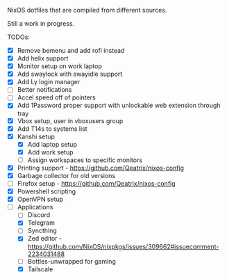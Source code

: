 NixOS dotfiles that are compiled from different sources.

Still a work in progress.

TODOs:
- [x] Remove bemenu and add rofi instead
- [x] Add helix support
- [x] Monitor setup on work laptop
- [x] Add swaylock with swayidle support
- [x] Add Ly login manager
- [ ] Better notifications
- [ ] Accel speed off of pointers
- [x] Add 1Password proper support with unlockable web extension through tray
- [x] Vbox setup, user in vboxusers group
- [x] Add T14s to systems list
- [x] Kanshi setup
    - [x] Add laptop setup
    - [x] Add work setup
    - [ ] Assign workspaces to specific monitors
- [x] Printing support - https://github.com/Qeatrix/nixos-config
- [x] Garbage collector for old versions
- [ ] Firefox setup - https://github.com/Qeatrix/nixos-config 
- [x] Powershell scripting
- [x] OpenVPN setup
- [ ] Applications
    - [ ] Discord
    - [x] Telegram
    - [ ] Syncthing
    - [x] Zed editor - https://github.com/NixOS/nixpkgs/issues/309662#issuecomment-2234031488
    - [ ] Bottles-unwrapped for gaming
    - [x] Tailscale
